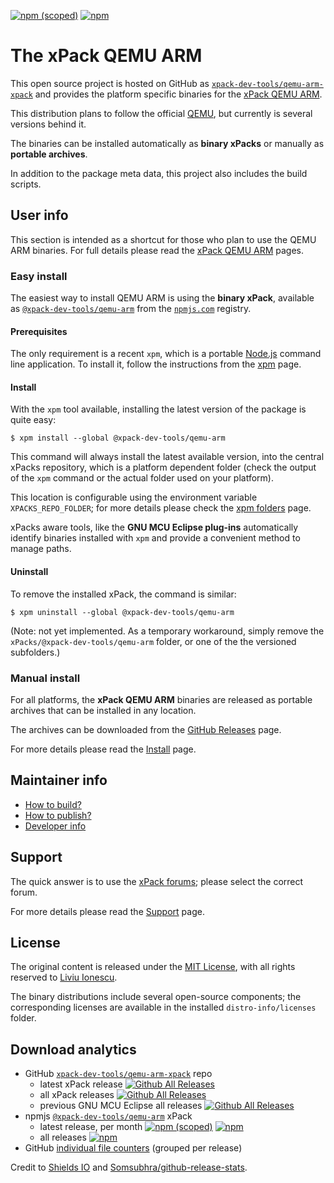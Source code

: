 
[![npm (scoped)](https://img.shields.io/npm/v/@xpack-dev-tools/qemu-arm.svg)](https://www.npmjs.com/package/@xpack-dev-tools/qemu-arm) 
[![npm](https://img.shields.io/npm/dt/@xpack-dev-tools/qemu-arm.svg)](https://www.npmjs.com/package/@xpack-dev-tools/qemu-arm/)

# The xPack QEMU ARM

This open source project is hosted on GitHub as
[`xpack-dev-tools/qemu-arm-xpack`](https://github.com/xpack-dev-tools/qemu-arm-xpack) 
and provides the platform specific binaries for the
[xPack QEMU ARM](https://xpack.github.io/qemu-arm/). 

This distribution plans to follow the official [QEMU](https://www.qemu.org), 
but currently is several versions behind it.

The binaries can be installed automatically as **binary xPacks** or manually as
**portable archives**.

In addition to the package meta data, this project also includes
the build scripts.

## User info

This section is intended as a shortcut for those who plan 
to use the QEMU ARM binaries. For full details please read the 
[xPack QEMU ARM](https://xpack.github.io/qemu-arm/) pages.

### Easy install

The easiest way to install QEMU ARM is using the **binary xPack**, available as 
[`@xpack-dev-tools/qemu-arm`](https://www.npmjs.com/package/@xpack-dev-tools/qemu-arm)
from the [`npmjs.com`](https://www.npmjs.com) registry.

#### Prerequisites

The only requirement is a recent 
`xpm`, which is a portable 
[Node.js](https://nodejs.org) command line application. To install it,
follow the instructions from the 
[xpm](https://xpack.github.io/xpm/install/) page.

#### Install

With the `xpm` tool available, installing 
the latest version of the package is quite easy:

```console
$ xpm install --global @xpack-dev-tools/qemu-arm
```

This command will always install the latest available version, 
into the central xPacks repository, which is a platform dependent folder 
(check the output of the `xpm` command or the actual folder used on 
your platform).

This location is configurable using the environment variable 
`XPACKS_REPO_FOLDER`; for more details please check the 
[xpm folders](https://xpack.github.io/xpm/folders/) page.

xPacks aware tools, like the **GNU MCU Eclipse plug-ins** automatically 
identify binaries installed with
`xpm` and provide a convenient method to manage paths.

#### Uninstall

To remove the installed xPack, the command is similar:

```console
$ xpm uninstall --global @xpack-dev-tools/qemu-arm
```

(Note: not yet implemented. As a temporary workaround, simply remove the 
`xPacks/@xpack-dev-tools/qemu-arm` folder, or one of the the versioned 
subfolders.)

### Manual install

For all platforms, the **xPack QEMU ARM** binaries are released as portable 
archives that can be installed in any location.

The archives can be downloaded from the
[GitHub Releases](https://github.com/xpack-dev-tools/qemu-arm-xpack/releases/) page.

For more details please read the [Install](https://xpack.github.io/qemu-arm/install/) page. 

## Maintainer info

- [How to build?](https://github.com/xpack-dev-tools/qemu-arm-xpack/blob/xpack/README-BUILD.md) 
- [How to publish?](https://github.com/xpack-dev-tools/qemu-arm-xpack/blob/xpack/README-PUBLISH.md)
- [Developer info](https://github.com/xpack-dev-tools/qemu-arm-xpack/blob/xpack/README-DEVELOP.md) 

## Support

The quick answer is to use the [xPack forums](https://www.tapatalk.com/groups/xpack/);
please select the correct forum.

For more details please read the [Support](https://xpack.github.io/qemu-arm/support/) page.

## License

The original content is released under the 
[MIT License](https://opensource.org/licenses/MIT), with all rights 
reserved to [Liviu Ionescu](https://github.com/ilg-ul).

The binary distributions include several open-source components; the
corresponding licenses are available in the installed
`distro-info/licenses` folder.

## Download analytics

- GitHub [`xpack-dev-tools/qemu-arm-xpack`](https://github.com/xpack-dev-tools/qemu-arm-xpack/) repo
  - latest xPack release
[![Github All Releases](https://img.shields.io/github/downloads/xpack-dev-tools/qemu-arm-xpack/latest/total.svg)](https://github.com/xpack-dev-tools/qemu-arm-xpack/releases/)
  - all xPack releases [![Github All Releases](https://img.shields.io/github/downloads/xpack-dev-tools/qemu-arm-xpack/total.svg)](https://github.com/xpack-dev-tools/qemu-arm-xpack/releases/)
  - previous GNU MCU Eclipse all releases [![Github All Releases](https://img.shields.io/github/downloads/gnu-mcu-eclipse/qemu/total.svg)](https://github.com/gnu-mcu-eclipse/qemu/releases/)
- npmjs [`@xpack-dev-tools/qemu-arm`](https://www.npmjs.com/package/@xpack-dev-tools/qemu-arm/) xPack
  - latest release, per month 
[![npm (scoped)](https://img.shields.io/npm/v/@xpack-dev-tools/qemu-arm.svg)](https://www.npmjs.com/package/@xpack-dev-tools/qemu-arm/)
[![npm](https://img.shields.io/npm/dm/@xpack-dev-tools/qemu-arm.svg)](https://www.npmjs.com/package/@xpack-dev-tools/qemu-arm/)
  - all releases [![npm](https://img.shields.io/npm/dt/@xpack-dev-tools/qemu-arm.svg)](https://www.npmjs.com/package/@xpack-dev-tools/qemu-arm/)
- GitHub [individual file counters](https://www.somsubhra.com/github-release-stats/?username=xpack-dev-tools&repository=qemu-arm-xpack) (grouped per release)
  
Credit to [Shields IO](https://shields.io) and [Somsubhra/github-release-stats](https://github.com/Somsubhra/github-release-stats).


